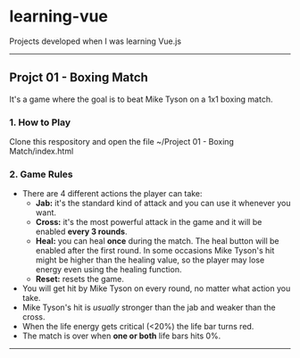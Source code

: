 # learning-vue
Projects developed when I was learning Vue.js

---

## Projct 01 - Boxing Match
It's a game where the goal is to beat Mike Tyson on a 1x1 boxing match.

### 1. How to Play
Clone this respository and open the file ~/Project 01 - Boxing Match/index.html

### 2. Game Rules
- There are 4 different actions the player can take:
  - **Jab:** it's the standard kind of attack and you can use it whenever you want.
  - **Cross:** it's the most powerful attack in the game and it will be enabled **every 3 rounds**.
  - **Heal:** you can heal **once** during the match. The heal button will be enabled after the first round. In some occasions Mike Tyson's hit might be higher than the healing value, so the player may lose energy even using the healing function.
  - **Reset:** resets the game.
- You will get hit by Mike Tyson on every round, no matter what action you take.
- Mike Tyson's hit is *usually* stronger than the jab and weaker than the cross.
- When the life energy gets critical (<20%) the life bar turns red.
- The match is over when **one or both** life bars hits 0%.

---